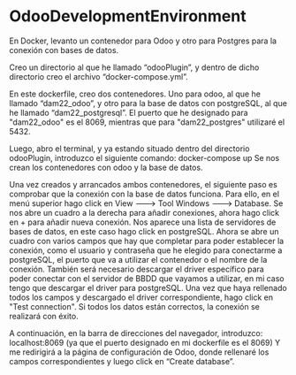 # OdooDevelopmentEnvironment
En Docker, levanto un contenedor para Odoo y otro para Postgres para la conexión con bases de datos.


Creo un directorio al que he llamado “odooPlugin”, y dentro de dicho directorio creo el archivo “docker-compose.yml”.

En este dockerfile, creo dos contenedores. Uno para odoo, al que he llamado “dam22_odoo”, y otro para la base de datos con postgreSQL, 
al que he llamado “dam22_postgresql”. 
El puerto que he designado para "dam22_odoo" es el 8069, mientras que para "dam22_postgres" utilizaré el 5432.



Luego, abro el terminal, y ya estando situado dentro del directorio odooPlugin, introduzco el siguiente comando: docker-compose up 
Se nos crean los contenedores con odoo y la base de datos.

Una vez creados y arrancados ambos contenedores, el siguiente paso es comprobar que la conexión con la base de datos funciona. 
Para ello, en el menú superior hago click en View ---> Tool Windows ---> Database. Se nos abre un cuadro a la derecha para añadir conexiones, 
ahora hago click en + para añadir nueva conexión. Nos aparece una lista de servidores de bases de datos, en este caso hago click en postgreSQL. 
Ahora se abre un cuadro con varios campos que hay que completar para poder establecer la conexión, como el usuario y contraseña que he elegido para conectarme a postgreSQL, 
el puerto que va a utilizar el contenedor o el nombre de la conexión. También será necesario descargar el driver específico para poder conectar con el servidor de BBDD 
que vayamos a utilizar, en mi caso tengo que descargar el driver para postgreSQL. Una vez que haya rellenado todos los campos y descargado el driver correspondiente, 
hago click en "Test connection". Si todos los datos están correctos, la conexión se realizará con éxito.



A continuación, en la barra de direcciones del navegador, introduzco: localhost:8069 (ya que el puerto designado en mi dockerfile es el 8069) 
Y me redirigirá a la página de configuración de Odoo, donde rellenaré los campos correspondientes y luego click en “Create database”.

